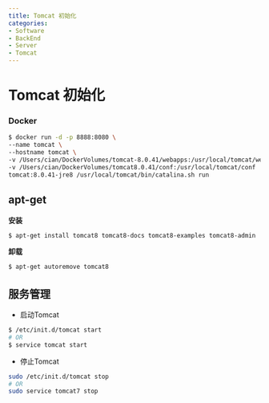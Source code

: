 ```yaml
---
title: Tomcat 初始化
categories:
- Software
- BackEnd
- Server
- Tomcat
---
```

# Tomcat 初始化

### Docker

```bash
$ docker run -d -p 8888:8080 \
--name tomcat \
--hostname tomcat \
-v /Users/cian/DockerVolumes/tomcat-8.0.41/webapps:/usr/local/tomcat/webapps \
-v /Users/cian/DockerVolumes/tomcat8.0.41/conf:/usr/local/tomcat/conf  \
tomcat:8.0.41-jre8 /usr/local/tomcat/bin/catalina.sh run
```

## apt-get

**安装**

```bash
$ apt-get install tomcat8 tomcat8-docs tomcat8-examples tomcat8-admin
```

**卸载**

```bash
$ apt-get autoremove tomcat8
```

## 服务管理

- 启动Tomcat

```bash
$ /etc/init.d/tomcat start
# OR
$ service tomcat start
```

- 停止Tomcat

```bash
sudo /etc/init.d/tomcat stop
# OR
sudo service tomcat7 stop
```
